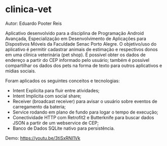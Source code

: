 # clinica-vet

Autor: Eduardo Pooter Reis

Aplicativo desenvolvido para a disciplina de Programação Android Avançada, Especialização em Desenvolvimento de Aplicações para Dispostivos Móveis da Faculdade Senac Porto Alegre.
O objetivo/uso do aplicativo é permitir cadastrar animais de estimação e respectivos donos em uma clínica veterinária (pet shop). É possível obter os dados de endereço a partir do CEP informado pelo usuário; também é possível compartilhar os dados dos pets na forma de texto para outros aplicativos e mídias sociais.

Foram aplicados os seguintes conceitos e tecnologias:
- Intent Explícita para fluir entre atividades;
- Intent Implícita com social share;
- Receiver (broadcast receiver) para avisar o usuário sobre eventos de carregamento da bateria;
- Service rodando em plano de fundo para logar o tempo de execução;
- Conectividade HTTP com Retrofit2 e Butterknife para buscar dados JSON a partir de um webservice de CEP;
- Banco de Dados SQLite nativo para persistência.

Demo:
https://youtu.be/3tiSxRNI1Vk
